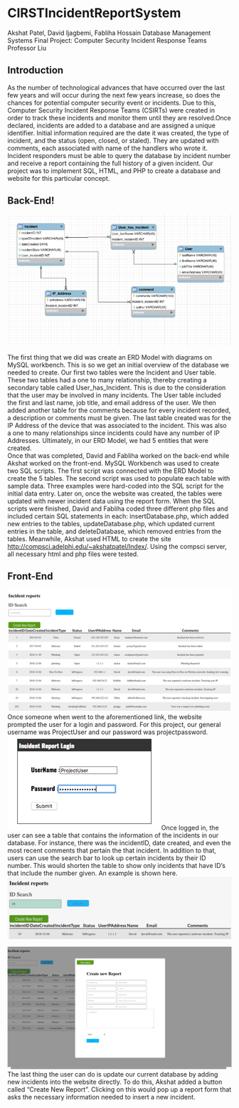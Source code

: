# CIRSTIncidentReportSystem













Akshat Patel, David Ijagbemi, Fabliha Hossain
Database Management Systems
Final Project: Computer Security Incident Response Teams 
Professor Liu




















 ## Introduction
As the number of technological advances that have occurred over the last few years and will occur during the next few years increase, so does the chances for potential computer security event or incidents. Due to this, Computer Security Incident Response Teams (CSIRTs) were created in order to track these incidents and monitor them until they are resolved.Once declared, incidents are added to a database and are assigned a unique identifier. Initial information required are the date it was created, the type of incident, and the status (open, closed, or staled). They are updated with comments, each associated with name of the handlers who wrote it. Incident responders must be able to query the database by incident number and receive a report containing the full history of a given incident. Our project was to implement SQL, HTML, and PHP to create a database and website for this particular concept. 

## Back-End!
![ScreenShot](https://github.com/AKSHAT3272/CIRSTIncidentReportSystem/blob/master/img/ERD.png)

The first thing that we did was create an ERD Model with diagrams on MySQL workbench. This is so we get an initial overview of the database we needed to create. Our first two tables were the Incident and User table. These two tables had a one to many relationship, thereby creating a secondary table called User_has_Incident. This is due to the consideration that the user may be involved in many incidents. The User table included the first and last name, job title, and email address of the user. We then added another table for the comments because for every incident recorded, a description or comments must be given. The last table created was for the IP Address of the device that was associated to the incident. This was also a one to many relationships since incidents could have any number of IP Addresses. Ultimately, in our ERD Model, we had 5 entities that were created.  
	Once that was completed, David and Fabliha worked on the back-end while Akshat worked on the front-end. MySQL Workbench was used to create two SQL scripts. The first script was connected with the ERD Model to create the 5 tables. The second script was used to populate each table with sample data. Three examples were hard-coded into the SQL script for the initial data entry. Later on, once the website was created, the tables were updated with newer incident data using the report form. When the SQL scripts were finished, David and Fabliha coded three different php files and included certain SQL statements in each: insertDatabase.php, which added new entries to the tables, updateDatabase.php, which updated current entries in the table, and deleteDatabase, which removed entries from the tables. Meanwhile, Akshat used HTML to create the site http://compsci.adelphi.edu/~akshatpatel/Index/. Using the compsci server, all necessary html and php files were tested. 

## Front-End
![ScreenShot](https://github.com/AKSHAT3272/CIRSTIncidentReportSystem/blob/master/img/home.JPG)
Once someone when went to the aforementioned link, the website prompted the user for a login and password. For this project, our general username was ProjectUser and our password was projectpassword. ![ScreenShot](https://github.com/AKSHAT3272/CIRSTIncidentReportSystem/blob/master/img/login.png)
Once logged in, the user can see a table that contains the information of the incidents in our database. For instance, there was the incidentID, date created, and even the most recent comments that pertain the that incident. In addition to that, users can use the search bar to look up certain incidents by their ID number. This would shorten the table to show only incidents that have ID’s that include the number given. An example is shown here. 
![ScreenShot](https://github.com/AKSHAT3272/CIRSTIncidentReportSystem/blob/master/img/search.JPG)

![ScreenShot](https://github.com/AKSHAT3272/CIRSTIncidentReportSystem/blob/master/img/create.JPG)
The last thing the user can do is update our current database by adding new incidents into the website directly. To do this, Akshat added a button called “Create New Report”. Clicking on this would pop up a report form that asks the necessary information needed to insert a new incident. 
